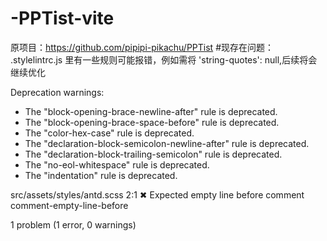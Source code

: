 # -PPTist-vite
原项目：https://github.com/pipipi-pikachu/PPTist
#现存在问题：
.stylelintrc.js 里有一些规则可能报错，例如需将 'string-quotes': null,后续将会继续优化


Deprecation warnings:
- The "block-opening-brace-newline-after" rule is deprecated.
- The "block-opening-brace-space-before" rule is deprecated.
- The "color-hex-case" rule is deprecated.
- The "declaration-block-semicolon-newline-after" rule is deprecated.
- The "declaration-block-trailing-semicolon" rule is deprecated.
- The "no-eol-whitespace" rule is deprecated.
- The "indentation" rule is deprecated.

src/assets/styles/antd.scss
2:1  ✖  Expected empty line before comment  comment-empty-line-before

1 problem (1 error, 0 warnings)
